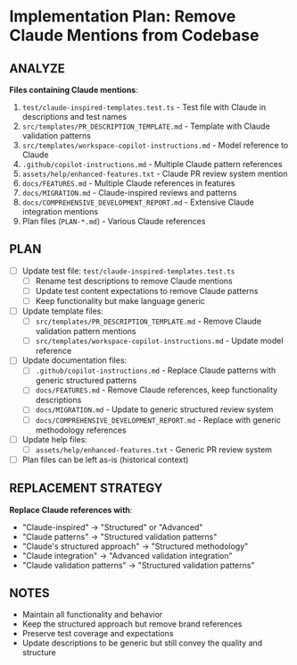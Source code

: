 # Implementation Plan: Remove Claude Mentions from Codebase

## ANALYZE

**Files containing Claude mentions**:

1. `test/claude-inspired-templates.test.ts` - Test file with Claude in descriptions and test names
2. `src/templates/PR_DESCRIPTION_TEMPLATE.md` - Template with Claude validation patterns
3. `src/templates/workspace-copilot-instructions.md` - Model reference to Claude
4. `.github/copilot-instructions.md` - Multiple Claude pattern references
5. `assets/help/enhanced-features.txt` - Claude PR review system mention
6. `docs/FEATURES.md` - Multiple Claude references in features
7. `docs/MIGRATION.md` - Claude-inspired reviews and patterns
8. `docs/COMPREHENSIVE_DEVELOPMENT_REPORT.md` - Extensive Claude integration mentions
9. Plan files (`PLAN-*.md`) - Various Claude references

## PLAN

- [ ] Update test file: `test/claude-inspired-templates.test.ts`
  - [ ] Rename test descriptions to remove Claude mentions
  - [ ] Update test content expectations to remove Claude patterns
  - [ ] Keep functionality but make language generic

- [ ] Update template files:
  - [ ] `src/templates/PR_DESCRIPTION_TEMPLATE.md` - Remove Claude validation pattern mentions
  - [ ] `src/templates/workspace-copilot-instructions.md` - Update model reference

- [ ] Update documentation files:
  - [ ] `.github/copilot-instructions.md` - Replace Claude patterns with generic structured patterns
  - [ ] `docs/FEATURES.md` - Remove Claude references, keep functionality descriptions
  - [ ] `docs/MIGRATION.md` - Update to generic structured review system
  - [ ] `docs/COMPREHENSIVE_DEVELOPMENT_REPORT.md` - Replace with generic methodology references

- [ ] Update help files:
  - [ ] `assets/help/enhanced-features.txt` - Generic PR review system

- [ ] Plan files can be left as-is (historical context)

## REPLACEMENT STRATEGY

**Replace Claude references with**:

- "Claude-inspired" → "Structured" or "Advanced"
- "Claude patterns" → "Structured validation patterns"
- "Claude's structured approach" → "Structured methodology"
- "Claude integration" → "Advanced validation integration"
- "Claude validation patterns" → "Structured validation patterns"

## NOTES

- Maintain all functionality and behavior
- Keep the structured approach but remove brand references
- Preserve test coverage and expectations
- Update descriptions to be generic but still convey the quality and structure
